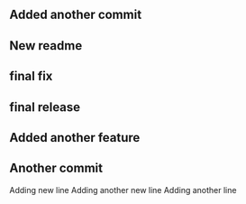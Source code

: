 ## Added another commit
## New readme
## final fix
## final release
## Added another feature
## Another commit
Adding new line
Adding another new line
Adding another line
